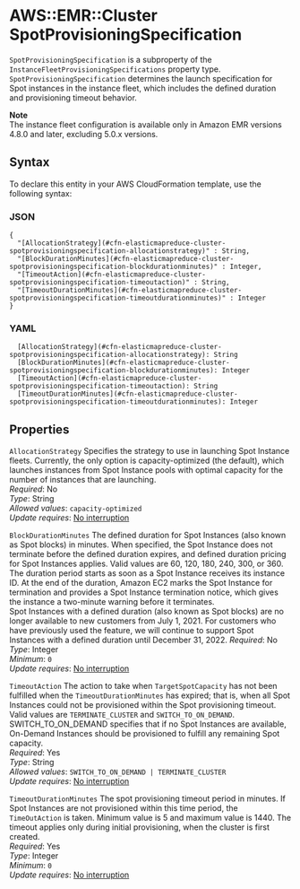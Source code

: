 # AWS::EMR::Cluster SpotProvisioningSpecification<a name="aws-properties-elasticmapreduce-cluster-spotprovisioningspecification"></a>

`SpotProvisioningSpecification` is a subproperty of the `InstanceFleetProvisioningSpecifications` property type\. `SpotProvisioningSpecification` determines the launch specification for Spot instances in the instance fleet, which includes the defined duration and provisioning timeout behavior\.

**Note**  
The instance fleet configuration is available only in Amazon EMR versions 4\.8\.0 and later, excluding 5\.0\.x versions\.

## Syntax<a name="aws-properties-elasticmapreduce-cluster-spotprovisioningspecification-syntax"></a>

To declare this entity in your AWS CloudFormation template, use the following syntax:

### JSON<a name="aws-properties-elasticmapreduce-cluster-spotprovisioningspecification-syntax.json"></a>

```
{
  "[AllocationStrategy](#cfn-elasticmapreduce-cluster-spotprovisioningspecification-allocationstrategy)" : String,
  "[BlockDurationMinutes](#cfn-elasticmapreduce-cluster-spotprovisioningspecification-blockdurationminutes)" : Integer,
  "[TimeoutAction](#cfn-elasticmapreduce-cluster-spotprovisioningspecification-timeoutaction)" : String,
  "[TimeoutDurationMinutes](#cfn-elasticmapreduce-cluster-spotprovisioningspecification-timeoutdurationminutes)" : Integer
}
```

### YAML<a name="aws-properties-elasticmapreduce-cluster-spotprovisioningspecification-syntax.yaml"></a>

```
  [AllocationStrategy](#cfn-elasticmapreduce-cluster-spotprovisioningspecification-allocationstrategy): String
  [BlockDurationMinutes](#cfn-elasticmapreduce-cluster-spotprovisioningspecification-blockdurationminutes): Integer
  [TimeoutAction](#cfn-elasticmapreduce-cluster-spotprovisioningspecification-timeoutaction): String
  [TimeoutDurationMinutes](#cfn-elasticmapreduce-cluster-spotprovisioningspecification-timeoutdurationminutes): Integer
```

## Properties<a name="aws-properties-elasticmapreduce-cluster-spotprovisioningspecification-properties"></a>

`AllocationStrategy`  <a name="cfn-elasticmapreduce-cluster-spotprovisioningspecification-allocationstrategy"></a>
 Specifies the strategy to use in launching Spot Instance fleets\. Currently, the only option is capacity\-optimized \(the default\), which launches instances from Spot Instance pools with optimal capacity for the number of instances that are launching\.   
*Required*: No  
*Type*: String  
*Allowed values*: `capacity-optimized`  
*Update requires*: [No interruption](https://docs.aws.amazon.com/AWSCloudFormation/latest/UserGuide/using-cfn-updating-stacks-update-behaviors.html#update-no-interrupt)

`BlockDurationMinutes`  <a name="cfn-elasticmapreduce-cluster-spotprovisioningspecification-blockdurationminutes"></a>
The defined duration for Spot Instances \(also known as Spot blocks\) in minutes\. When specified, the Spot Instance does not terminate before the defined duration expires, and defined duration pricing for Spot Instances applies\. Valid values are 60, 120, 180, 240, 300, or 360\. The duration period starts as soon as a Spot Instance receives its instance ID\. At the end of the duration, Amazon EC2 marks the Spot Instance for termination and provides a Spot Instance termination notice, which gives the instance a two\-minute warning before it terminates\.   
Spot Instances with a defined duration \(also known as Spot blocks\) are no longer available to new customers from July 1, 2021\. For customers who have previously used the feature, we will continue to support Spot Instances with a defined duration until December 31, 2022\. 
*Required*: No  
*Type*: Integer  
*Minimum*: `0`  
*Update requires*: [No interruption](https://docs.aws.amazon.com/AWSCloudFormation/latest/UserGuide/using-cfn-updating-stacks-update-behaviors.html#update-no-interrupt)

`TimeoutAction`  <a name="cfn-elasticmapreduce-cluster-spotprovisioningspecification-timeoutaction"></a>
The action to take when `TargetSpotCapacity` has not been fulfilled when the `TimeoutDurationMinutes` has expired; that is, when all Spot Instances could not be provisioned within the Spot provisioning timeout\. Valid values are `TERMINATE_CLUSTER` and `SWITCH_TO_ON_DEMAND`\. SWITCH\_TO\_ON\_DEMAND specifies that if no Spot Instances are available, On\-Demand Instances should be provisioned to fulfill any remaining Spot capacity\.  
*Required*: Yes  
*Type*: String  
*Allowed values*: `SWITCH_TO_ON_DEMAND | TERMINATE_CLUSTER`  
*Update requires*: [No interruption](https://docs.aws.amazon.com/AWSCloudFormation/latest/UserGuide/using-cfn-updating-stacks-update-behaviors.html#update-no-interrupt)

`TimeoutDurationMinutes`  <a name="cfn-elasticmapreduce-cluster-spotprovisioningspecification-timeoutdurationminutes"></a>
The spot provisioning timeout period in minutes\. If Spot Instances are not provisioned within this time period, the `TimeOutAction` is taken\. Minimum value is 5 and maximum value is 1440\. The timeout applies only during initial provisioning, when the cluster is first created\.  
*Required*: Yes  
*Type*: Integer  
*Minimum*: `0`  
*Update requires*: [No interruption](https://docs.aws.amazon.com/AWSCloudFormation/latest/UserGuide/using-cfn-updating-stacks-update-behaviors.html#update-no-interrupt)